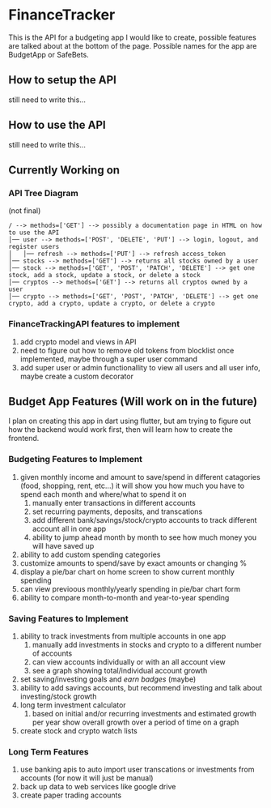 # FinanceTracker
This is the API for a budgeting app I would like to create, possible features are talked about at the bottom of the page. Possible names for the app are BudgetApp or SafeBets.

## How to setup the API
still need to write this...

## How to use the API
still need to write this...

## Currently Working on
### API Tree Diagram
(not final)
```
/ --> methods=['GET'] --> possibly a documentation page in HTML on how to use the API
│── user --> methods=['POST', 'DELETE', 'PUT'] --> login, logout, and register users
│   │── refresh --> methods=['PUT'] --> refresh access_token
│── stocks --> methods=['GET'] --> returns all stocks owned by a user
│── stock --> methods=['GET', 'POST', 'PATCH', 'DELETE'] --> get one stock, add a stock, update a stock, or delete a stock
│── cryptos --> methods=['GET'] --> returns all cryptos owned by a user
│── crypto --> methods=['GET', 'POST', 'PATCH', 'DELETE'] --> get one crypto, add a crypto, update a crypto, or delete a crypto
```

### FinanceTrackingAPI features to implement
1. add crypto model and views in API
2. need to figure out how to remove old tokens from blocklist once implemented, maybe through a super user command
3. add super user or admin functionallity to view all users and all user info, maybe create a custom decorator


## Budget App Features (Will work on in the future)
I plan on creating this app in dart using flutter, but am trying to figure out how the backend would work first, then will learn how to create the frontend.
### Budgeting Features to Implement
1. given monthly income and amount to save/spend in different catagories (food, shopping, rent, etc...) it will show you how much you have to spend each month and where/what to spend it on
    1. manually enter transactions in different accounts
    2. set recurring payments, deposits, and transcations
    3. add different bank/savings/stock/crypto accounts to track different account all in one app
    4. ability to jump ahead month by month to see how much money you will have saved up
2. ability to add custom spending categories
3. customize amounts to spend/save by exact amounts or changing %
4. display a pie/bar chart on home screen to show current monthly spending
5. can view previoous monthly/yearly spending in pie/bar chart form
6. ability to compare month-to-month and year-to-year spending

### Saving Features to Implement
1. ability to track investments from multiple accounts in one app
    1. manually add investments in stocks and crypto to a different number of accounts
    2. can view accounts individually or with an all account view
    3. see a graph showing total/individual account growth
2. set saving/investing goals and *earn badges* (maybe)
3. ability to add savings accounts, but recommend investing and talk about investing/stock growth
4. long term investment calculator
    1. based on initial and/or recurring investments and estimated growth per year show overall growth over a period of time on a graph
5. create stock and crypto watch lists

### Long Term Features
1. use banking apis to auto import user transcations or investments from accounts (for now it will just be manual)
2. back up data to web services like google drive
3. create paper trading accounts
